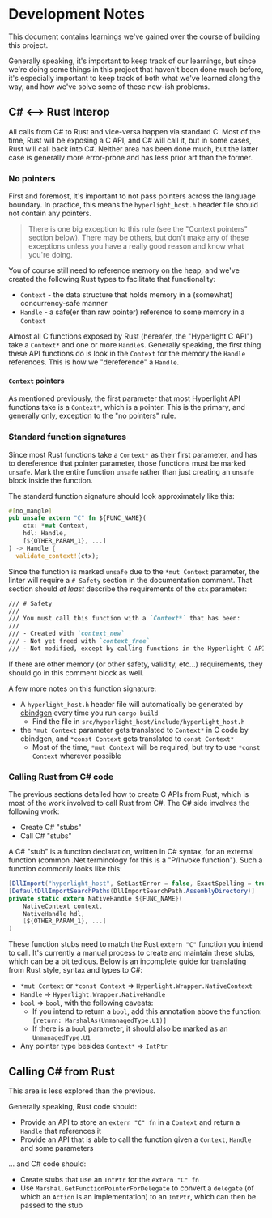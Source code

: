 # Development Notes

This document contains learnings we've gained over the course of building this project.

Generally speaking, it's important to keep track of our learnings, but since we're doing some things in this project that haven't been done much before, it's especially important to keep track of both what we've learned along the way, and how we've solve some of these new-ish problems.

## C# <--> Rust Interop

All calls from C# to Rust and vice-versa happen via standard C. Most of the time, Rust will be exposing a C API, and C# will call it, but in some cases, Rust will call back into C#. Neither area has been done much, but the latter case is generally more error-prone and has less prior art than the former.

### No pointers

First and foremost, it's important to not pass pointers across the language boundary. In practice, this means the `hyperlight_host.h` header file should not contain any pointers.

>There is one big exception to this rule (see the "Context pointers" section below). There may be others, but don't make any of these exceptions unless you have a really good reason and know what you're doing.

You of course still need to reference memory on the heap, and we've created the following Rust types to facilitate that functionality:

- `Context` - the data structure that holds memory in a (somewhat) concurrency-safe manner
- `Handle` - a safe(er than raw pointer) reference to some memory in a `Context`

Almost all C functions exposed by Rust (hereafer, the "Hyperlight C API") take a `Context*` and one or more `Handle`s. Generally speaking, the first thing these API functions do is look in the `Context` for the memory the `Handle` references. This is how we "dereference" a `Handle`.

#### `Context` pointers

As mentioned previously, the first parameter that most Hyperlight API functions take is a `Context*`, which is a pointer. This is the primary, and generally only, exception to the "no pointers" rule.

### Standard function signatures

Since most Rust functions take a `Context*` as their first parameter, and has to dereference that pointer parameter, those functions must be marked `unsafe`. Mark the entire function `unsafe` rather than just creating an `unsafe` block inside the function.

The standard function signature should look approximately like this:

```rust
#[no_mangle]
pub unsafe extern "C" fn ${FUNC_NAME}(
    ctx: *mut Context,
    hdl: Handle,
    [${OTHER_PARAM_1}, ...]
) -> Handle {
  validate_context!(ctx);
```

Since the function is marked `unsafe` due to the `*mut Context` parameter, the linter will require a `# Safety` section in the documentation comment. That section should _at least_ describe the requirements of the `ctx` parameter:

```markdown
/// # Safety
///
/// You must call this function with a `Context*` that has been:
///
/// - Created with `context_new`
/// - Not yet freed with `context_free`
/// - Not modified, except by calling functions in the Hyperlight C API
```

If there are other memory (or other safety, validity, etc...) requirements, they should go in this comment block as well.

A few more notes on this function signature:

- A `hyperlight_host.h` header file will automatically be generated by [cbindgen](https://github.com/eqrion/cbindgen) every time you run `cargo build`
  - Find the file in `src/hyperlight_host/include/hyperlight_host.h`
- the `*mut Context` parameter gets translated to `Context*` in C code by cbindgen, and `*const Context` gets translated to `const Context*`
  - Most of the time, `*mut Context` will be required, but try to use `*const Context` wherever possible

### Calling Rust from C# code

The previous sections detailed how to create C APIs from Rust, which is most of the work involved to call Rust from C#. The C# side involves the following work:

- Create C# "stubs"
- Call C# "stubs"

A C# "stub" is a function declaration, written in C# syntax, for an external function (common .Net terminology for this is a "P/Invoke function"). Such a function commonly looks like this:

```csharp
[DllImport("hyperlight_host", SetLastError = false, ExactSpelling = true)]
[DefaultDllImportSearchPaths(DllImportSearchPath.AssemblyDirectory)]
private static extern NativeHandle ${FUNC_NAME}(
    NativeContext context,
    NativeHandle hdl,
    [${OTHER_PARAM_1}, ...]
)
```

These function stubs need to match the Rust `extern "C"` function you intend to call. It's currently a manual process to create and maintain these stubs, which can be a bit tedious. Below is an incomplete guide for translating from Rust style, syntax and types to C#:

- `*mut Context` or `*const Context` => `Hyperlight.Wrapper.NativeContext`
- `Handle` => `Hyperlight.Wrapper.NativeHandle`
- `bool` => `bool`, with the following caveats:
  - If you intend to return a `bool`, add this annotation above the function: `[return: MarshalAs(UnmanagedType.U1)]`
  - If there is a `bool` parameter, it should also be marked as an `UnmanagedType.U1`
- Any pointer type besides `Context*` => `IntPtr`

## Calling C# from Rust

This area is less explored than the previous.

Generally speaking, Rust code should:

- Provide an API to store an `extern "C" fn` in a `Context` and return a `Handle` that references it
- Provide an API that is able to call the function given a `Context`, `Handle` and some parameters

... and C# code should:

- Create stubs that use an `IntPtr` for the `extern "C" fn`
- Use `Marshal.GetFunctionPointerForDelegate` to convert a `delegate` (of which an `Action` is an implementation) to an `IntPtr`, which can then be passed to the stub
